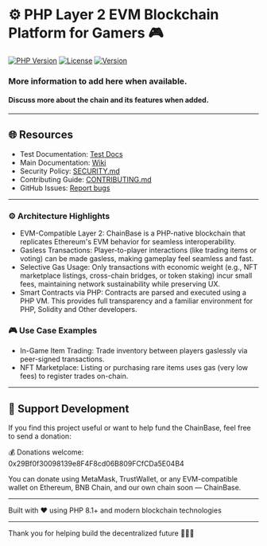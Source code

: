 # ⚙️ PHP Layer 2 EVM Blockchain Platform for Gamers 🎮

[![PHP Version](https://img.shields.io/badge/PHP-8.1%2B-blue.svg)](https://php.net)
[![License](https://img.shields.io/badge/License-MIT-green.svg)](LICENSE)
[![Version](https://img.shields.io/badge/Version-0.0.1-orange.svg)](https://github.com/RandomCoderTinker/PhpBlockchain)

### More information to add here when available.

#### Discuss more about the chain and its features when added.

---

## 🌐 Resources

* Test Documentation: [Test Docs](https://github.com/RandomCoderTinker/PhpBlockchain/tree/master/Tests)
* Main Documentation: [Wiki](https://github.com/RandomCoderTinker/PhpBlockchain/wiki)
* Security Policy: [SECURITY.md](./SECURITY.md)
* Contributing Guide: [CONTRIBUTING.md](./CONTRIBUTING.md)
* GitHub Issues: [Report bugs](https://github.com/RandomCoderTinker/PhpBlockchain/issues)

---

### ⚙️ Architecture Highlights

* EVM-Compatible Layer 2: ChainBase is a PHP-native blockchain that replicates Ethereum's EVM behavior for seamless interoperability.
* Gasless Transactions: Player-to-player interactions (like trading items or voting) can be made gasless, making gameplay feel seamless and fast.
* Selective Gas Usage: Only transactions with economic weight (e.g., NFT marketplace listings, cross-chain bridges, or token staking) incur small fees, maintaining network sustainability while preserving UX.
* Smart Contracts via PHP: Contracts are parsed and executed using a PHP VM. This provides full transparency and a familiar environment for PHP, Solidity and Other developers.

### 🎮 Use Case Examples

* In-Game Item Trading: Trade inventory between players gaslessly via peer-signed transactions.
* NFT Marketplace: Listing or purchasing rare items uses gas (very low fees) to register trades on-chain.

---

## 🚀 Support Development

If you find this project useful or want to help fund the ChainBase, feel free to send a donation:

💰 Donations welcome: 0x29Bf0f30098139e8F4F8cd06B809FCfCDa5E04B4

You can donate using MetaMask, TrustWallet, or any EVM-compatible wallet on Ethereum, BNB Chain, and our own chain soon — ChainBase.

---

Built with ❤️ using PHP 8.1+ and modern blockchain technologies

---

Thank you for helping build the decentralized future 🧠🚀🚀
